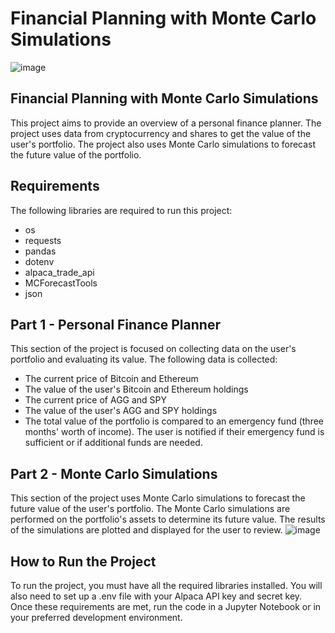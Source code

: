 # Financial Planning with Monte Carlo Simulations

![image](Resources/Images/financial-planner.png)

## Financial Planning with Monte Carlo Simulations
This project aims to provide an overview of a personal finance planner. The project uses data from cryptocurrency and shares to get the value of the user's portfolio. The project also uses Monte Carlo simulations to forecast the future value of the portfolio.

## Requirements
The following libraries are required to run this project:
* os
* requests
* pandas
* dotenv
* alpaca_trade_api
* MCForecastTools
* json


## Part 1 - Personal Finance Planner
This section of the project is focused on collecting data on the user's portfolio and evaluating its value. The following data is collected:

* The current price of Bitcoin and Ethereum
* The value of the user's Bitcoin and Ethereum holdings
* The current price of AGG and SPY
* The value of the user's AGG and SPY holdings
* The total value of the portfolio is compared to an emergency fund (three months' worth of income). The user is notified if their emergency fund is sufficient or if additional funds are needed.

## Part 2 - Monte Carlo Simulations
This section of the project uses Monte Carlo simulations to forecast the future value of the user's portfolio. The Monte Carlo simulations are performed on the portfolio's assets to determine its future value. The results of the simulations are plotted and displayed for the user to review.
![image](Resources/Images/monte-carlo.png)

## How to Run the Project
To run the project, you must have all the required libraries installed. You will also need to set up a .env file with your Alpaca API key and secret key. Once these requirements are met, run the code in a Jupyter Notebook or in your preferred development environment.
